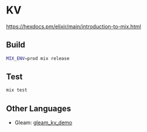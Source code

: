 # KV

https://hexdocs.pm/elixir/main/introduction-to-mix.html

## Build

```sh
MIX_ENV=prod mix release
```

## Test

```sh
mix test
```

## Other Languages

- Gleam: [gleam_kv_demo](https://github.com/lost22git/gleam_kv_demo)
